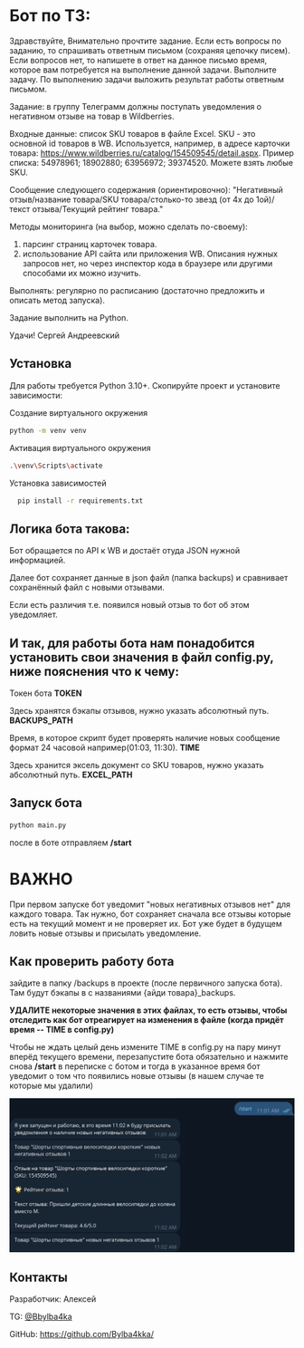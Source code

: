 # Бот по ТЗ:

Здравствуйте,
Внимательно прочтите задание.
Если есть вопросы по заданию, то спрашивать ответным письмом (сохраняя цепочку писем).
Если вопросов нет, то напишете в ответ на данное письмо время, которое вам потребуется на выполнение данной задачи.
Выполните задачу.
По выполнению задачи выложить результат работы ответным письмом.

Задание: в группу Телеграмм должны поступать уведомления о негативном отзыве на товар в Wildberries.

Входные данные: список SKU товаров в файле Excel. SKU - это основной id товаров в WB. Используется, например, в адресе карточки товара: https://www.wildberries.ru/catalog/154509545/detail.aspx. Пример списка: 54978961; 18902880; 63956972; 39374520. Можете взять любые SKU.

Сообщение следующего содержания (ориентировочно): "Негативный отзыв/название товара/SKU товара/столько-то звезд (от 4х до 1ой)/ текст отзыва/Текущий рейтинг товара."

Методы мониторинга (на выбор, можно сделать по-своему):
1) парсинг страниц карточек товара.
2) использование API  сайта или приложения WB. Описания нужных запросов нет, но через инспектор кода в браузере или другими способами их можно изучить.

Выполнять: регулярно по расписанию (достаточно предложить и описать метод запуска).

 Задание выполнить на Python.

Удачи!
Сергей Андреевский

## Установка

Для работы требуется Python 3.10+. Скопируйте проект и установите зависимости:

Создание виртуального окружения 
```bash
python -m venv venv
```
Активация виртуального окружения 
```bash
.\venv\Scripts\activate
```
Установка зависимостей
```bash
  pip install -r requirements.txt
```


## Логика бота такова:
Бот обращается по API к WB и достаёт отуда JSON нужной информацией.

Далее бот сохраняет данные в json файл (папка backups) и сравнивает сохранённый файл с новыми отзывами.

Если есть различия т.е. появился новый отзыв то бот об этом уведомляет.

## И так, для работы бота нам понадобится установить свои значения в файл config.py, ниже пояснения что к чему:

Токен бота
**TOKEN**

Здесь хранятся бэкапы отзывов, нужно указать абсолютный путь.
**BACKUPS_PATH**

Время, в которое скрипт будет проверять наличие новых сообщение формат 24 часовой например(01:03, 11:30).
**TIME**

Здесь хранится эксель документ со SKU товаров, нужно указать абсолютный путь.
**EXCEL_PATH**

## Запуск бота
```bash
python main.py
```

после в боте отправляем **/start**


# ВАЖНО

При первом запуске бот уведомит "новых негативных отзывов нет" для каждого товара.
Так нужно, бот сохраняет сначала все отзывы которые есть на текущий момент и не проверяет их.
Бот уже будет в будущем ловить новые отзывы и присылать уведомление.

## Как проверить работу бота

зайдите в папку /backups в проекте (после первичного запуска бота).
Там будут бэкапы в с названиями {айди товара}_backups.

**УДАЛИТЕ некоторые значения в этих файлах, то есть отзывы, чтобы отследить как бот отреагирует на изменения 
в файле (когда придёт время -- TIME в config.py)**

Чтобы не ждать целый день измените TIME в config.py на пару минут вперёд текущего времени,
перезапустите бота обязательно
и нажмите снова 
**/start** в переписке с ботом и тогда в указанное время бот уведомит о том что появились новые отзывы (в нашем 
случае те которые мы удалили)


![alt text](image.png)

## Контакты

Разработчик: Алексей

TG: [@Bbylba4ka](https://t.me/Bbylba4ka)

GitHub: https://github.com/Bylba4kka/